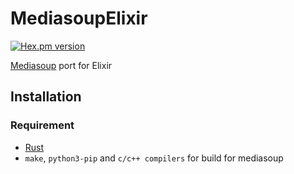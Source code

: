 # MediasoupElixir
[![Hex.pm version](https://img.shields.io/hexpm/v/mediasoup_elixir.svg)](https://hex.pm/packages/mediasoup_elixir)

[Mediasoup](https://mediasoup.org/) port for Elixir

## Installation
### Requirement
  * [Rust](https://www.rust-lang.org/)
  * `make`, `python3-pip` and `c/c++ compilers` for build for mediasoup
